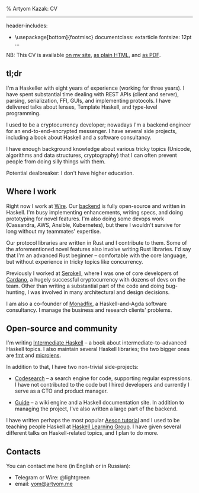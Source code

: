 % Artyom Kazak: CV

---
header-includes:
  - \usepackage[bottom]{footmisc}
documentclass: extarticle
fontsize: 12pt
...

NB: This CV is available [on my site][cv-web], [as plain HTML][cv-plain],
and [as PDF][cv-pdf].

[cv-web]: https://artyom.me/cv
[cv-plain]: https://artyom.me/cv-plain.html
[cv-pdf]: https://artyom.me/cv.pdf

## tl;dr

I'm a Haskeller with eight years of experience (working for three years). I
have spent substantial time dealing with REST APIs (client and server),
parsing, serialization, FFI, GUIs, and implementing protocols. I have
delivered talks about lenses, Template Haskell, and type-level programming.

I used to be a cryptocurrency developer; nowadays I'm a backend engineer for
an end-to-end-encrypted messenger. I have several side projects, including a
book about Haskell and a software consultancy.

I have enough background knowledge about various tricky topics (Unicode,
algorithms and data structures, cryptography) that I can often prevent
people from doing silly things with them.

Potential dealbreaker: I don't have higher education.

## Where I work

Right now I work at [Wire][]. Our [backend][wire-server] is fully
open-source and written in Haskell. I'm busy implementing enhancements,
writing specs, and doing prototyping for novel features. I'm also doing some
devops work (Cassandra, AWS, Ansible, Kubernetes), but there I wouldn't
survive for long without my teammates' expertise.

Our protocol libraries are written in Rust and I contribute to them. Some of
the aforementioned novel features also involve writing Rust libraries. I'd
say that I'm an advanced Rust beginner – comfortable with the core language,
but without experience in tricky topics like concurrency.

Previously I worked at [Serokell][], where I was one of core developers of
[Cardano][], a hugely successful cryptocurrency with dozens of devs on the
team. Other than writing a substantial part of the code and doing
bug-hunting, I was involved in many architectural and design decisions.

I am also a co-founder of [Monadfix][], a Haskell-and-Agda software
consultancy. I manage the business and research clients' problems.

[Wire]: https://wire.com
[wire-server]: https://github.com/wireapp/wire-server

[Serokell]: https://serokell.io
[Cardano]: https://iohk.io/projects/cardano

[Monadfix]: https://monadfix.io

## Open-source and community

I'm writing [Intermediate Haskell][IH] – a book about
intermediate-to-advanced Haskell topics. I also maintain several Haskell
libraries; the two bigger ones are [fmt](@hackage) and
[microlens](@hackage).

[IH]: https://intermediatehaskell.com

In addition to that, I have two non-trivial side-projects:

  * [Codesearch][] – a search engine for code, supporting regular
    expressions. I have not contributed to the code but I hired developers
    and currently I serve as a CTO and product manager.

  * [Guide][] – a wiki engine and a Haskell documentation site. In addition
    to managing the project, I've also written a large part of the backend.

[Codesearch]: https://codesearch.aelve.com
[Guide]: https://guide.aelve.com

I have written perhaps the most popular [Aeson tutorial][] and I used to be
teaching people Haskell at [Haskell Learning Group][HLG]. I have given
several different talks on Haskell-related topics, and I plan to do more.

[Aeson tutorial]: https://artyom.me/aeson
[HLG]: https://github.com/haskell-learning-group/haskell-learning-group

## Contacts

You can contact me here (in English or in Russian):

  * Telegram or Wire: \@lightgreen
  * email: yom@artyom.me

